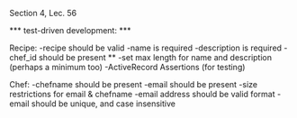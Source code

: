 



Section 4, Lec. 56

***  test-driven development:  ***

Recipe:
-recipe should be valid
-name is required
-description is required
-chef_id should be present **
-set max length for name and description (perhaps a minimum too)
-ActiveRecord Assertions (for testing)


Chef: 
-chefname should be present
-email should be present
-size restrictions for email & chefname
-email address should be valid format
-email should be unique, and case insensitive

